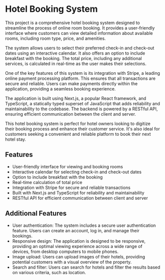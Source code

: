 # Hotel Booking System

This project is a comprehensive hotel booking system designed to streamline the process of online room booking. It provides a user-friendly interface where customers can view detailed information about available rooms, including room type, price, and amenities.

The system allows users to select their preferred check-in and check-out dates using an interactive calendar. It also offers an option to include breakfast with the booking. The total price, including any additional services, is calculated in real-time as the user makes their selections.

One of the key features of this system is its integration with Stripe, a leading online payment processing platform. This ensures that all transactions are secure and reliable. Users can make payments directly within the application, providing a seamless booking experience.

The application is built using Next.js, a popular React framework, and TypeScript, a statically typed superset of JavaScript that adds reliability and maintainability to the codebase. The backend is powered by a RESTful API, ensuring efficient communication between the client and server.

This hotel booking system is perfect for hotel owners looking to digitize their booking process and enhance their customer service. It's also ideal for customers seeking a convenient and reliable platform to book their next hotel stay.

## Features

- User-friendly interface for viewing and booking rooms
- Interactive calendar for selecting check-in and check-out dates
- Option to include breakfast with the booking
- Real-time calculation of total price
- Integration with Stripe for secure and reliable transactions
- Built with Next.js and TypeScript for reliability and maintainability
- RESTful API for efficient communication between client and server

## Additional Features

- User authentication: The system includes a secure user authentication feature. Users can create an account, log in, and manage their bookings.
- Responsive design: The application is designed to be responsive, providing an optimal viewing experience across a wide range of devices, from desktop computers to mobile phones.
- Image upload: Users can upload images of their hotels, providing potential customers with a visual overview of the property.
- Search and filter: Users can search for hotels and filter the results based on various criteria, such as location.
